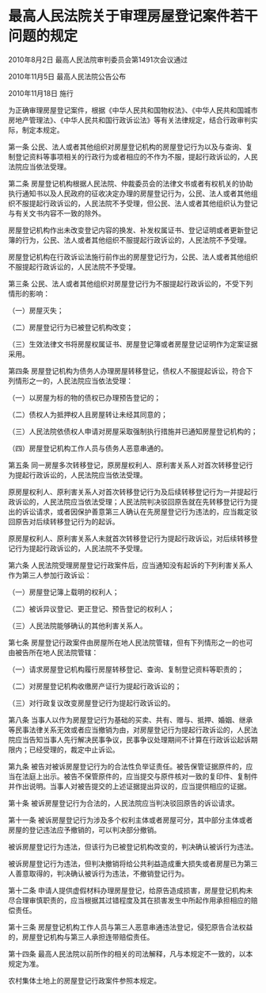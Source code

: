 # 最高人民法院关于审理房屋登记案件若干问题的规定

2010年8月2日 最高人民法院审判委员会第1491次会议通过

2010年11月5日 最高人民法院公告公布

2010年11月18日 施行

<!-- INFO END -->

为正确审理房屋登记案件，根据《中华人民共和国物权法》、《中华人民共和国城市房地产管理法》、《中华人民共和国行政诉讼法》等有关法律规定，结合行政审判实际，制定本规定。

第一条 公民、法人或者其他组织对房屋登记机构的房屋登记行为以及与查询、复制登记资料等事项相关的行政行为或者相应的不作为不服，提起行政诉讼的，人民法院应当依法受理。

第二条 房屋登记机构根据人民法院、仲裁委员会的法律文书或者有权机关的协助执行通知书以及人民政府的征收决定办理的房屋登记行为，公民、法人或者其他组织不服提起行政诉讼的，人民法院不予受理，但公民、法人或者其他组织认为登记与有关文书内容不一致的除外。

房屋登记机构作出未改变登记内容的换发、补发权属证书、登记证明或者更新登记簿的行为，公民、法人或者其他组织不服提起行政诉讼的，人民法院不予受理。

房屋登记机构在行政诉讼法施行前作出的房屋登记行为，公民、法人或者其他组织不服提起行政诉讼的，人民法院不予受理。

第三条 公民、法人或者其他组织对房屋登记行为不服提起行政诉讼的，不受下列情形的影响：

（一）房屋灭失；

（二）房屋登记行为已被登记机构改变；

（三）生效法律文书将房屋权属证书、房屋登记簿或者房屋登记证明作为定案证据采用。

第四条 房屋登记机构为债务人办理房屋转移登记，债权人不服提起诉讼，符合下列情形之一的，人民法院应当依法受理：

（一）以房屋为标的物的债权已办理预告登记的；

（二）债权人为抵押权人且房屋转让未经其同意的；

（三）人民法院依债权人申请对房屋采取强制执行措施并已通知房屋登记机构的；

（四）房屋登记机构工作人员与债务人恶意串通的。

第五条 同一房屋多次转移登记，原房屋权利人、原利害关系人对首次转移登记行为提起行政诉讼的，人民法院应当依法受理。

原房屋权利人、原利害关系人对首次转移登记行为及后续转移登记行为一并提起行政诉讼的，人民法院应当依法受理；人民法院判决驳回原告就在先转移登记行为提出的诉讼请求，或者因保护善意第三人确认在先房屋登记行为违法的，应当裁定驳回原告对后续转移登记行为的起诉。

原房屋权利人、原利害关系人未就首次转移登记行为提起行政诉讼，对后续转移登记行为提起行政诉讼的，人民法院不予受理。

第六条 人民法院受理房屋登记行政案件后，应当通知没有起诉的下列利害关系人作为第三人参加行政诉讼：

（一）房屋登记簿上载明的权利人；

（二）被诉异议登记、更正登记、预告登记的权利人；

（三）人民法院能够确认的其他利害关系人。

第七条 房屋登记行政案件由房屋所在地人民法院管辖，但有下列情形之一的也可由被告所在地人民法院管辖：

（一）请求房屋登记机构履行房屋转移登记、查询、复制登记资料等职责的；

（二）对房屋登记机构收缴房产证行为提起行政诉讼的；

（三）对行政复议改变房屋登记行为提起行政诉讼的。

第八条 当事人以作为房屋登记行为基础的买卖、共有、赠与、抵押、婚姻、继承等民事法律关系无效或者应当撤销为由，对房屋登记行为提起行政诉讼的，人民法院应当告知当事人先行解决民事争议，民事争议处理期间不计算在行政诉讼起诉期限内；已经受理的，裁定中止诉讼。

第九条 被告对被诉房屋登记行为的合法性负举证责任。被告保管证据原件的，应当在法庭上出示。被告不保管原件的，应当提交与原件核对一致的复印件、复制件并作出说明。当事人对被告提交的上述证据提出异议的，应当提供相应的证据。

第十条 被诉房屋登记行为合法的，人民法院应当判决驳回原告的诉讼请求。

第十一条 被诉房屋登记行为涉及多个权利主体或者房屋可分，其中部分主体或者房屋的登记违法应予撤销的，可以判决部分撤销。

被诉房屋登记行为违法，但该行为已被登记机构改变的，判决确认被诉行为违法。

被诉房屋登记行为违法，但判决撤销将给公共利益造成重大损失或者房屋已为第三人善意取得的，判决确认被诉行为违法，不撤销登记行为。

第十二条 申请人提供虚假材料办理房屋登记，给原告造成损害，房屋登记机构未尽合理审慎职责的，应当根据其过错程度及其在损害发生中所起作用承担相应的赔偿责任。

第十三条 房屋登记机构工作人员与第三人恶意串通违法登记，侵犯原告合法权益的，房屋登记机构与第三人承担连带赔偿责任。

第十四条 最高人民法院以前所作的相关的司法解释，凡与本规定不一致的，以本规定为准。

农村集体土地上的房屋登记行政案件参照本规定。